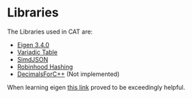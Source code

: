 # Libraries

The Libraries used in CAT are:
* [Eigen 3.4.0](https://eigen.tuxfamily.org/index.php?title=Main_Page)
* [Variadic Table](https://github.com/friedmud/variadic_table/)
* [SimdJSON](https://github.com/simdjson/simdjson)
* [Robinhood Hashing](https://github.com/martinus/robin-hood-hashing)
* [DecimalsForC++](https://github.com/vpiotr/decimal_for_cpp) (Not implemented)

When learning eigen [this link](https://eigen.tuxfamily.org/dox/AsciiQuickReference.txt) proved to be exceedingly helpful.

